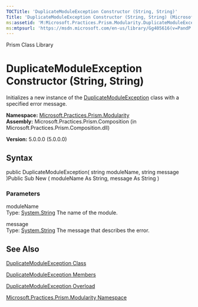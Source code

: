 ```yaml
---
TOCTitle: 'DuplicateModuleException Constructor (String, String)'
Title: 'DuplicateModuleException Constructor (String, String) (Microsoft.Practices.Prism.Modularity)'
ms:assetid: 'M:Microsoft.Practices.Prism.Modularity.DuplicateModuleException.\#ctor(System.String,System.String)'
ms:mtpsurl: 'https://msdn.microsoft.com/en-us/library/Gg405616(v=PandP.50)'
---
```


Prism Class Library

DuplicateModuleException Constructor (String, String)
=====================================================

Initializes a new instance of the [DuplicateModuleException](https://msdn.microsoft.com/t:microsoft.practices.prism.modularity.duplicatemoduleexception) class with a specified error message.

**Namespace:** [Microsoft.Practices.Prism.Modularity](https://msdn.microsoft.com/n:microsoft.practices.prism.modularity)
**Assembly:** Microsoft.Practices.Prism.Composition (in Microsoft.Practices.Prism.Composition.dll)

**Version:** 5.0.0.0 (5.0.0.0)

## Syntax


public DuplicateModuleException( string moduleName, string message )Public Sub New ( moduleName As String, message As String )

### Parameters

moduleName  
Type: [System.String](http://msdn.microsoft.com/en-us/library/s1wwdcbf)
The name of the module.

message  
Type: [System.String](http://msdn.microsoft.com/en-us/library/s1wwdcbf)
The message that describes the error.

See Also
--------


[DuplicateModuleException Class](https://msdn.microsoft.com/t:microsoft.practices.prism.modularity.duplicatemoduleexception)

[DuplicateModuleException Members](https://msdn.microsoft.com/allmembers.t:microsoft.practices.prism.modularity.duplicatemoduleexception)

[DuplicateModuleException Overload](https://msdn.microsoft.com/overload:microsoft.practices.prism.modularity.duplicatemoduleexception.)

[Microsoft.Practices.Prism.Modularity Namespace](https://msdn.microsoft.com/n:microsoft.practices.prism.modularity)
